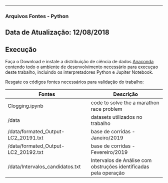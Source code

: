 --------------------------------------------------
### Arquivos Fontes - Python 
Data de Atualização: 12/08/2018
--------------------------------------------------

## Execução

Faça o Download e instale a distribuição de ciência de dados [Anaconda](https://www.anaconda.com/distribution/) contendo todo o ambiente de desenvolvimento necessário para execuçao deste trabalho, incluindo os interpretadores Python e Jupiter Notebook.

Resgate os códigos fontes necessários para validação do trabalho:

| Fontes | Descrição |
| ------ | ------ |
| Clogging.ipynb | code to solve the a marathon race problem |
| /data | datasets utilizados no trabalho  |
| /data/formated_Output-LC2_20191.txt | base de corridas - Janeiro/2019  |
| /data/formated_Output-LC2_20192.txt | base de corridas - Fevereiro/2019  |
| /data/Intervalos_candidatos.txt | Intervalos de Análise com obstruções identificadas pela operação  |
